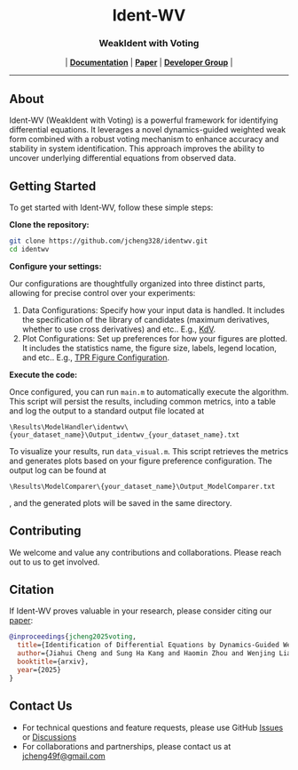 <h1 align="center">
Ident-WV
</h1>

<h3 align="center">
WeakIdent with Voting
</h3>

<p align="center">
| <a href=""><b>Documentation</b></a> | <a href=""><b>Paper</b></a> | <a href=""><b>Developer Group</b></a> |
</p>

---
## About

Ident-WV (WeakIdent with Voting) is a powerful framework for identifying differential equations. It leverages a novel dynamics-guided weighted weak form combined with a robust voting mechanism to enhance accuracy and stability in system identification. This approach improves the ability to uncover underlying differential equations from observed data.

## Getting Started
To get started with Ident-WV, follow these simple steps:

**Clone the repository:**

```bash
git clone https://github.com/jcheng328/identwv.git
cd identwv
```

**Configure your settings:**

Our configurations are thoughtfully organized into three distinct parts, allowing for precise control over your experiments:
1. Data Configurations: Specify how your input data is handled. It includes the specification of the library of candidates (maximum derivatives, whether to use cross derivatives) and etc.. E.g., [KdV]().
2. Plot Configurations: Set up preferences for how your figures are plotted. It includes the statistics name, the figure size, labels, legend location, and etc.. E.g., [TPR Figure Configuration](https://github.com/jcheng328/identwv/blob/main/Service/Compare_Service_TPR.yaml).

**Execute the code:**

Once configured, you can run `main.m` to automatically execute the algorithm. This script will persist the results, including common metrics, into a table and log the output to a standard output file located at 
```
\Results\ModelHandler\identwv\{your_dataset_name}\Output_identwv_{your_dataset_name}.txt
```
To visualize your results, run `data_visual.m`. This script retrieves the metrics and generates plots based on your figure preference configuration. The output log can be found at 
```
\Results\ModelComparer\{your_dataset_name}\Output_ModelComparer.txt
```
, and the generated plots will be saved in the same directory.

## Contributing

We welcome and value any contributions and collaborations.
Please reach out to us to get involved.

## Citation

If Ident-WV proves valuable in your research, please consider citing our [paper]():

```bibtex
@inproceedings{jcheng2025voting,
  title={Identification of Differential Equations by Dynamics-Guided Weighted Weak Form with Voting},
  author={Jiahui Cheng and Sung Ha Kang and Haomin Zhou and Wenjing Liao},
  booktitle={arxiv},
  year={2025}
}
```

## Contact Us

- For technical questions and feature requests, please use GitHub [Issues](https://github.com/jcheng328/identwv/issues) or [Discussions](https://github.com/jcheng328/identwv/discussions)
- For collaborations and partnerships, please contact us at [jcheng49f@gmail.com](mailto:jcheng49f@gmail.com)
